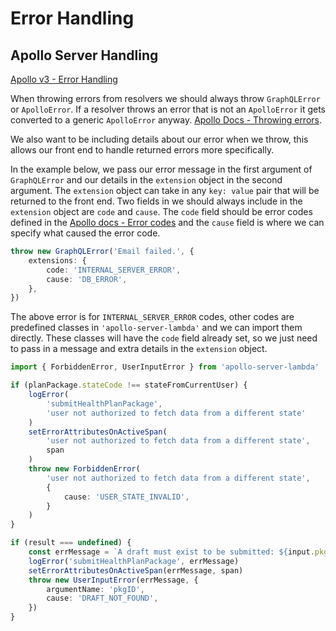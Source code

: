 # Error Handling

## Apollo Server Handling

[Apollo v3 - Error Handling](https://www.apollographql.com/docs/apollo-server/v3/data/errors)

When throwing errors from resolvers we should always throw `GraphQLError` or `ApolloError`. If a resolver throws an error that is not an `ApolloError` it gets converted to a generic `ApolloError` anyway. [Apollo Docs - Throwing errors](https://www.apollographql.com/docs/apollo-server/v3/data/errors#throwing-errors).

We also want to be including details about our error when we throw, this allows our front end to handle returned errors more specifically.

In the example below, we pass our error message in the first argument of `GraphQLError` and our details in the `extension` object in the second argument. The `extension` object can take in any `key: value` pair that will be returned to the front end. Two fields in we should always include in the `extension` object are `code` and `cause`. The `code` field should be error codes defined in the [Apollo docs - Error codes](https://www.apollographql.com/docs/apollo-server/v3/data/errors#error-codes) and the `cause` field is where we can specify what caused the error code.

```typescript
throw new GraphQLError('Email failed.', {
    extensions: {
        code: 'INTERNAL_SERVER_ERROR',
        cause: 'DB_ERROR',
    },
})
```

The above error is for `INTERNAL_SERVER_ERROR` codes, other codes are predefined classes in `'apollo-server-lambda'` and we can import them directly. These classes will have the `code` field already set, so we just need to pass in a message and extra details in the `extension` object.

```typescript
import { ForbiddenError, UserInputError } from 'apollo-server-lambda'

if (planPackage.stateCode !== stateFromCurrentUser) {
    logError(
        'submitHealthPlanPackage',
        'user not authorized to fetch data from a different state'
    )
    setErrorAttributesOnActiveSpan(
        'user not authorized to fetch data from a different state',
        span
    )
    throw new ForbiddenError(
        'user not authorized to fetch data from a different state',
        {
            cause: 'USER_STATE_INVALID',
        }
    )
}

if (result === undefined) {
    const errMessage = `A draft must exist to be submitted: ${input.pkgID}`
    logError('submitHealthPlanPackage', errMessage)
    setErrorAttributesOnActiveSpan(errMessage, span)
    throw new UserInputError(errMessage, {
        argumentName: 'pkgID',
        cause: 'DRAFT_NOT_FOUND',
    })
}
```
